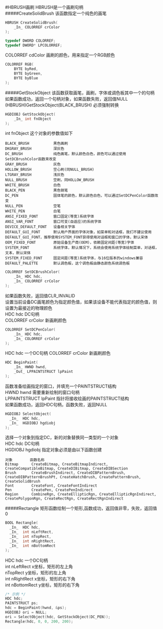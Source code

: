 #HBRUSH画刷
HBRUSH是一个画刷句柄     
#####CreateSolidBrush
该函数指定一个纯色的画笔
```cpp
HBRUSH CreateSolidBrush(
	_In_ COLORREF crColor
);
```
```cpp
typedef DWORD COLORREF;
typedef DWORD* LPCOLORREF;
```
COLORREF cdColor 画刷的颜色，用来指定一个RGB颜色
```cpp
COLORREF RGB(
	BYTE byRed,
	BYTE byGreen,
	BYTE byBlue
);
```
#####GetStockObject
该函数获取画笔，画刷，字体或调色板其中一个的句柄         
如果函数成功，返回一个句柄对象，如果函数失败，返回值NULL        
(HBRUSH)GetStockObject(BLACK_BRUSH) 必须强制转换       
```cpp
HGDIOBJ GetStockObject(
	_In_ int fnObject
);
```
int fnObject 这个对象的参数值如下
```text
BLACK_BRUSH           黑色画刷
DKGRAY_BRUSH          深灰色
DC_BRUSH              纯色画笔，默认颜色白色，颜色可以通过使用 SetDCBrushColor函数来改变
GRAY_BRUSH            灰色
HOLLOW_BRUSH          空心刷(同NULL_BRUSH)
LTGRAY_BRUSH          浅灰色
NULL_BRUSH            空刷，同HOLLOW_BRUSH
WHITE_BRUSH           白色
BLACK_PEN             黑色钢笔
DC_PEN                固体笔的颜色，默认颜色白色，可以通过SetDCPenColor函数改变
NULL_PEN              空笔
WHITE_PEN             白笔
ANSI_FIXED_FONT       窗口固定(等宽)系统字体
ANSI_VAR_FONT         窗口可变(自适应)的系统字体
DEVICE_DEFAULT_FONT   设备相关字体
DEFAULT_GUI_FONT      默认用户界面的字体对象，如菜单和对话框，我们不建议使用DEFAULT_GUI_FONT，推荐使用SYSTEM_FONT获得使用对话框和窗口的字体，默认宋体
OEM_FIXED_FONT        原始设备生产商(OEM)，依赖固定间距(等宽)字体
SYSTEM_FONT           系统字体，默认情况下，系统会使用系统字体绘制菜单，对话框，文本，默认宋体
SYSTEM_FIXED_FONT     固定间距(等宽)系统字体，与16位版本的windows兼容
DEFAULT_PALETTE       默认调色板，这个调色板由静态颜色系统调色板
```
```cpp
COLORREF SetDCBrushColor(
	_In_ HDC hdc,
	_In_ COLORREF crColor
);
```
如果函数失败，返回值CLR_INVALID      
设置当前设备DC画笔颜色为指定颜色值，如果该设备不能代表指定的颜色值，则设置为最接近的物理颜色         
HDC hdc DC句柄         
COLORREF crColor 新画刷颜色       
```cpp
COLORREF SetDCPenColor(
	_In_ HDC hdc,
	_In_ COLORREF crColor
);
```
HDC hdc 一个DC句柄
COLORREF crColor 新画刷颜色
```cpp
HDC BeginPaint(
	_In_ HWND hwnd,
	_Out_ LPPAINTSTRUCT lpPaint
);
```
函数准备绘画指定的窗口，并填充一个PAINTSTRUCT结构         
HWND hwnd 需要重新绘制的窗口句柄      
LPPAINTSTRUCT lpPaint 指针将接收绘画的PAINTSTRUCT结构      
如果函数成功，返回HDC句柄，函数失败，返回NULL       
```cpp
HGDIOBJ SelectObject(
  _In_  HDC hdc,
  _In_  HGDIOBJ hgdiobj
);
```
选择一个对象到指定DC，新的对象替换同一类型的一个对象       
HDC hdc DC句柄      
HGDIOBJ hgdiobj 指定对象必须是由以下函数创建
```text
对象        函数名称
Bitmap      CreateBitmap, CreateBitmapIndirect, CreateCompatibleBitmap, CreateDIBitmap, CreateDIBSection
Brush       CreateBrushIndirect, CreateDIBPatternBrush, CreateDIBPatternBrushPt, CreateHatchBrush, CreatePatternBrush, CreateSolidBrush
Font        CreateFont, CreateFontIndirect
Pen         CreatePen, CreatePenIndirect
Region      CombineRgn, CreateEllipticRgn, CreateEllipticRgnIndirect, CreatePolygonRgn, CreateRectRgn, CreateRectRgnIndirect
```
#####Rectangle
矩形函数绘制一个矩形,函数成功，返回值非零，失败，返回值0
```cpp
BOOL Rectangle(
  _In_  HDC hdc,
  _In_  int nLeftRect,
  _In_  int nTopRect,
  _In_  int nRightRect,
  _In_  int nBottomRect
);
```
HDC hdc  一个DC句柄       
int nLeftRect x坐标，矩形的左上角         
nTopRect y坐标，矩形的左上角         
int nRightRect  x坐标，矩形的右下角         
int nBottomRect y坐标，矩形的右下角         







```cpp
/* 示例 */
HDC hdc;
PAINTSTRUCT ps;
hdc = BeginPaint(hwnd, &ps);
HGDIOBJ ori = NULL;
ori = SelectObject(hdc, GetStockObject(DC_PEN));
Rectangle(hdc, 0, 0, 200, 200);
```

